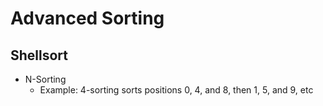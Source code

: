 # Advanced Sorting
## Shellsort
* N-Sorting
    * Example: 4-sorting sorts positions 0, 4, and 8, then 1, 5, and 9, etc
